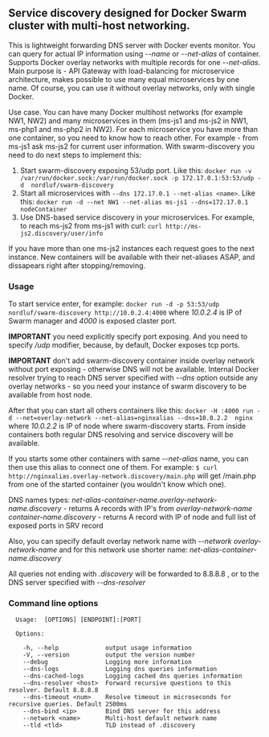 ## Service discovery designed for Docker Swarm cluster with multi-host networking.

This is lightweight forwarding DNS server with Docker events monitor. You can query for actual IP information using _--name_ or _--net-alias_ of container. Supports Docker overlay networks with multiple records for one _--net-alias_.  Main purpose is - API Gateway with load-balancing for microservice architecture, makes possible to use many equal microservices by one name. Of course, you can use it without overlay networks, only with single Docker.

Use case. You can have many Docker multihost networks (for example NW1, NW2) and many microservices in them (ms-js1 and ms-js2 in NW1, ms-php1 and ms-php2 in NW2). For each microservice you have more than one container, so you need to know how to reach other. For example - from ms-js1 ask ms-js2 for current user information. With swarm-discovery you need to do next steps to implement this:
1. Start swarm-discovery exposing 53/udp port. Like this: `docker run -v /var/run/docker.sock:/var/run/docker.sock -p 172.17.0.1:53:53/udp -d  nordluf/swarm-discovery`
2. Start all microservices with `--dns 172.17.0.1 --net-alias <name>`. Like this: `docker run -d --net NW1 --net-alias ms-js1 --dns=172.17.0.1 nodeContainer`
3. Use DNS-based service discovery in your microservices. For example, to reach ms-js2 from ms-js1 with curl: `curl http://ms-js2.discovery/user/info`

If you have more than one ms-js2 instances each request goes to the next instance. New containers will be available with their net-aliases ASAP, and dissapears right after stopping/removing.

### Usage
To start service enter, for example: `docker run -d -p 53:53/udp nordluf/swarm-discovery http://10.0.2.4:4000` where _10.0.2.4_ is IP of Swarm manager and _4000_ is exposed claster port.

**IMPORTANT**  you need explicitly specify port exposing. And you need to specify _/udp_ modifier, because, by default, Docker exposes tcp ports. 

**IMPORTANT** don't add swarm-discovery container inside overlay network without port exposing - otherwise DNS will not be available. Internal Docker resolver trying to reach DNS server specified with _--dns_ option outside any overlay networks - so you need your instance of swarm discovery to be available from host node. 

After that you can start all others containers like this: `docker -H :4000 run -d --net=overlay-network --net-alias=nginxalias --dns=10.0.2.2  nginx` where _10.0.2.2_ is IP of node where swarm-discovery starts. From inside containers both regular DNS resolving and service discovery will be available.

If you starts some other containers with same _--net-alias_ name, you can then use this alias to connect one of them. For example: `$ curl http://nginxalias.overlay-network.discovery/main.php` will get /main.php from one of the started container (you wouldn't know which one).

DNS names types:
_net-alias-container-name.overlay-network-name.discovery_ - returns A records with IP's from _overlay-network-name_ 
_container-name.discovery_ - returns A record with IP of node and full list of exposed ports in SRV record 

Also, you can specify default overlay network name with _--network overlay-network-name_ and for this network use shorter name: _net-alias-container-name.discovery_

All queries not ending with _.discovery_ will be forwarded to 8.8.8.8 , or to the DNS server specified with _--dns-resolver_

### Command line options
```
  Usage:  [OPTIONS] [ENDPOINT]:[PORT]

  Options:

    -h, --help             output usage information
    -V, --version          output the version number
    --debug                Logging more information
    --dns-logs             Logging dns queries information
    --dns-cached-logs      Logging cached dns queries information
    --dns-resolver <host>  Forward recursive questions to this resolver. Default 8.8.8.8
    --dns-timeout <num>    Resolve timeout in microseconds for recursive queries. Default 2500ms
    --dns-bind <ip>        Bind DNS server for this address
    --network <name>       Multi-host default network name
    --tld <tld>            TLD instead of .discovery
```
